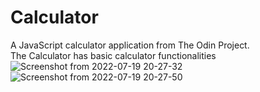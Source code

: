 # Calculator
A JavaScript calculator application from The Odin Project. </br>
The Calculator has basic calculator functionalities
![Screenshot from 2022-07-19 20-27-32](https://user-images.githubusercontent.com/70480860/179937245-f14dd91d-5e32-404a-b195-f6f825bb1580.png)
![Screenshot from 2022-07-19 20-27-50](https://user-images.githubusercontent.com/70480860/179937302-5699552b-ea7a-455d-b121-327b657d3857.png)
